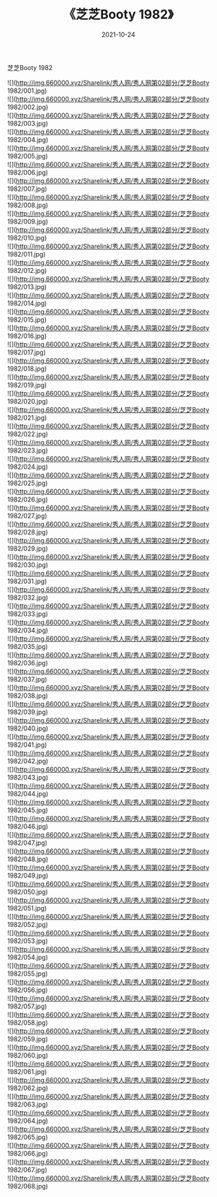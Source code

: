 ﻿---
layout: post
title:  《芝芝Booty 1982》
date:   2021-10-24
img: http://img.660000.xyz/Sharelink/秀人网/秀人网第02部分/芝芝Booty 1982/000.jpg
categories: [美女, 清纯, 唯美]
---

芝芝Booty 1982

  ![](http://img.660000.xyz/Sharelink/秀人网/秀人网第02部分/芝芝Booty 1982/001.jpg) <br> ![](http://img.660000.xyz/Sharelink/秀人网/秀人网第02部分/芝芝Booty 1982/002.jpg) <br> ![](http://img.660000.xyz/Sharelink/秀人网/秀人网第02部分/芝芝Booty 1982/003.jpg) <br> ![](http://img.660000.xyz/Sharelink/秀人网/秀人网第02部分/芝芝Booty 1982/004.jpg) <br> ![](http://img.660000.xyz/Sharelink/秀人网/秀人网第02部分/芝芝Booty 1982/005.jpg) <br> ![](http://img.660000.xyz/Sharelink/秀人网/秀人网第02部分/芝芝Booty 1982/006.jpg) <br> ![](http://img.660000.xyz/Sharelink/秀人网/秀人网第02部分/芝芝Booty 1982/007.jpg) <br> ![](http://img.660000.xyz/Sharelink/秀人网/秀人网第02部分/芝芝Booty 1982/008.jpg) <br> ![](http://img.660000.xyz/Sharelink/秀人网/秀人网第02部分/芝芝Booty 1982/009.jpg) <br> ![](http://img.660000.xyz/Sharelink/秀人网/秀人网第02部分/芝芝Booty 1982/010.jpg) <br> ![](http://img.660000.xyz/Sharelink/秀人网/秀人网第02部分/芝芝Booty 1982/011.jpg) <br> ![](http://img.660000.xyz/Sharelink/秀人网/秀人网第02部分/芝芝Booty 1982/012.jpg) <br> ![](http://img.660000.xyz/Sharelink/秀人网/秀人网第02部分/芝芝Booty 1982/013.jpg) <br> ![](http://img.660000.xyz/Sharelink/秀人网/秀人网第02部分/芝芝Booty 1982/014.jpg) <br> ![](http://img.660000.xyz/Sharelink/秀人网/秀人网第02部分/芝芝Booty 1982/015.jpg) <br> ![](http://img.660000.xyz/Sharelink/秀人网/秀人网第02部分/芝芝Booty 1982/016.jpg) <br> ![](http://img.660000.xyz/Sharelink/秀人网/秀人网第02部分/芝芝Booty 1982/017.jpg) <br> ![](http://img.660000.xyz/Sharelink/秀人网/秀人网第02部分/芝芝Booty 1982/018.jpg) <br> ![](http://img.660000.xyz/Sharelink/秀人网/秀人网第02部分/芝芝Booty 1982/019.jpg) <br> ![](http://img.660000.xyz/Sharelink/秀人网/秀人网第02部分/芝芝Booty 1982/020.jpg) <br> ![](http://img.660000.xyz/Sharelink/秀人网/秀人网第02部分/芝芝Booty 1982/021.jpg) <br> ![](http://img.660000.xyz/Sharelink/秀人网/秀人网第02部分/芝芝Booty 1982/022.jpg) <br> ![](http://img.660000.xyz/Sharelink/秀人网/秀人网第02部分/芝芝Booty 1982/023.jpg) <br> ![](http://img.660000.xyz/Sharelink/秀人网/秀人网第02部分/芝芝Booty 1982/024.jpg) <br> ![](http://img.660000.xyz/Sharelink/秀人网/秀人网第02部分/芝芝Booty 1982/025.jpg) <br> ![](http://img.660000.xyz/Sharelink/秀人网/秀人网第02部分/芝芝Booty 1982/026.jpg) <br> ![](http://img.660000.xyz/Sharelink/秀人网/秀人网第02部分/芝芝Booty 1982/027.jpg) <br> ![](http://img.660000.xyz/Sharelink/秀人网/秀人网第02部分/芝芝Booty 1982/028.jpg) <br> ![](http://img.660000.xyz/Sharelink/秀人网/秀人网第02部分/芝芝Booty 1982/029.jpg) <br> ![](http://img.660000.xyz/Sharelink/秀人网/秀人网第02部分/芝芝Booty 1982/030.jpg) <br> ![](http://img.660000.xyz/Sharelink/秀人网/秀人网第02部分/芝芝Booty 1982/031.jpg) <br> ![](http://img.660000.xyz/Sharelink/秀人网/秀人网第02部分/芝芝Booty 1982/032.jpg) <br> ![](http://img.660000.xyz/Sharelink/秀人网/秀人网第02部分/芝芝Booty 1982/033.jpg) <br> ![](http://img.660000.xyz/Sharelink/秀人网/秀人网第02部分/芝芝Booty 1982/034.jpg) <br> ![](http://img.660000.xyz/Sharelink/秀人网/秀人网第02部分/芝芝Booty 1982/035.jpg) <br> ![](http://img.660000.xyz/Sharelink/秀人网/秀人网第02部分/芝芝Booty 1982/036.jpg) <br> ![](http://img.660000.xyz/Sharelink/秀人网/秀人网第02部分/芝芝Booty 1982/037.jpg) <br> ![](http://img.660000.xyz/Sharelink/秀人网/秀人网第02部分/芝芝Booty 1982/038.jpg) <br> ![](http://img.660000.xyz/Sharelink/秀人网/秀人网第02部分/芝芝Booty 1982/039.jpg) <br> ![](http://img.660000.xyz/Sharelink/秀人网/秀人网第02部分/芝芝Booty 1982/040.jpg) <br> ![](http://img.660000.xyz/Sharelink/秀人网/秀人网第02部分/芝芝Booty 1982/041.jpg) <br> ![](http://img.660000.xyz/Sharelink/秀人网/秀人网第02部分/芝芝Booty 1982/042.jpg) <br> ![](http://img.660000.xyz/Sharelink/秀人网/秀人网第02部分/芝芝Booty 1982/043.jpg) <br> ![](http://img.660000.xyz/Sharelink/秀人网/秀人网第02部分/芝芝Booty 1982/044.jpg) <br> ![](http://img.660000.xyz/Sharelink/秀人网/秀人网第02部分/芝芝Booty 1982/045.jpg) <br> ![](http://img.660000.xyz/Sharelink/秀人网/秀人网第02部分/芝芝Booty 1982/046.jpg) <br> ![](http://img.660000.xyz/Sharelink/秀人网/秀人网第02部分/芝芝Booty 1982/047.jpg) <br> ![](http://img.660000.xyz/Sharelink/秀人网/秀人网第02部分/芝芝Booty 1982/048.jpg) <br> ![](http://img.660000.xyz/Sharelink/秀人网/秀人网第02部分/芝芝Booty 1982/049.jpg) <br> ![](http://img.660000.xyz/Sharelink/秀人网/秀人网第02部分/芝芝Booty 1982/050.jpg) <br> ![](http://img.660000.xyz/Sharelink/秀人网/秀人网第02部分/芝芝Booty 1982/051.jpg) <br> ![](http://img.660000.xyz/Sharelink/秀人网/秀人网第02部分/芝芝Booty 1982/052.jpg) <br> ![](http://img.660000.xyz/Sharelink/秀人网/秀人网第02部分/芝芝Booty 1982/053.jpg) <br> ![](http://img.660000.xyz/Sharelink/秀人网/秀人网第02部分/芝芝Booty 1982/054.jpg) <br> ![](http://img.660000.xyz/Sharelink/秀人网/秀人网第02部分/芝芝Booty 1982/055.jpg) <br> ![](http://img.660000.xyz/Sharelink/秀人网/秀人网第02部分/芝芝Booty 1982/056.jpg) <br> ![](http://img.660000.xyz/Sharelink/秀人网/秀人网第02部分/芝芝Booty 1982/057.jpg) <br> ![](http://img.660000.xyz/Sharelink/秀人网/秀人网第02部分/芝芝Booty 1982/058.jpg) <br> ![](http://img.660000.xyz/Sharelink/秀人网/秀人网第02部分/芝芝Booty 1982/059.jpg) <br> ![](http://img.660000.xyz/Sharelink/秀人网/秀人网第02部分/芝芝Booty 1982/060.jpg) <br> ![](http://img.660000.xyz/Sharelink/秀人网/秀人网第02部分/芝芝Booty 1982/061.jpg) <br> ![](http://img.660000.xyz/Sharelink/秀人网/秀人网第02部分/芝芝Booty 1982/062.jpg) <br> ![](http://img.660000.xyz/Sharelink/秀人网/秀人网第02部分/芝芝Booty 1982/063.jpg) <br> ![](http://img.660000.xyz/Sharelink/秀人网/秀人网第02部分/芝芝Booty 1982/064.jpg) <br> ![](http://img.660000.xyz/Sharelink/秀人网/秀人网第02部分/芝芝Booty 1982/065.jpg) <br> ![](http://img.660000.xyz/Sharelink/秀人网/秀人网第02部分/芝芝Booty 1982/066.jpg) <br> ![](http://img.660000.xyz/Sharelink/秀人网/秀人网第02部分/芝芝Booty 1982/067.jpg) <br> ![](http://img.660000.xyz/Sharelink/秀人网/秀人网第02部分/芝芝Booty 1982/068.jpg) <br>
